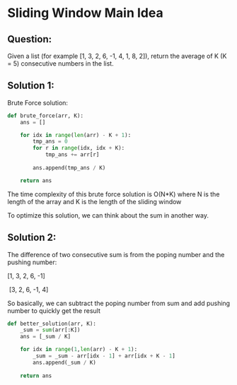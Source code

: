 # Sliding Window Main Idea

## Question:

Given a list (for example [1, 3, 2, 6, -1, 4, 1, 8, 2]), return the average of K (K = 5) consecutive numbers in the list.

## Solution 1:

Brute Force solution:

```Python
def brute_force(arr, K):
    ans = []

    for idx in range(len(arr) - K + 1):
        tmp_ans = 0
        for r in range(idx, idx + K):
            tmp_ans += arr[r]
        
        ans.append(tmp_ans / K)

    return ans
```

The time complexity of this brute force solution is O(N*K) where N is the length of the array and K is the length of the sliding window

To optimize this solution, we can think about the sum in another way.

## Solution 2:

The difference of two consecutive sum is from the poping number and the pushing number:

  [1, 3, 2, 6, -1]

​      [3, 2, 6, -1, 4]

So basically, we can subtract the poping number from sum and add pushing number to quickly get the result

```python
def better_solution(arr, K):
    _sum = sum(arr[:K])
    ans = [_sum / K]

    for idx in range(1,len(arr) - K + 1):
        _sum = _sum - arr[idx - 1] + arr[idx + K - 1]
        ans.append(_sum / K)
    
    return ans
```

